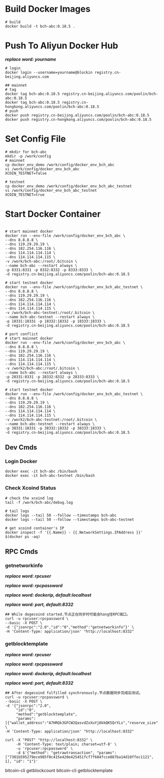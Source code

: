 # Build Docker Images

```shell
# build 
docker build -t bch-abc:0.18.5 .
```

# Push To Aliyun Docker Hub
___replace word: yourname___

```shell
# login
docker login --username=yourname@blockin registry.cn-beijing.aliyuncs.com

## mainnet
# tag
docker tag bch-abc:0.18.5 registry.cn-beijing.aliyuncs.com/poolin/bch-abc:0.18.5
docker tag bch-abc:0.18.5 registry.cn-hongkong.aliyuncs.com/poolin/bch-abc:0.18.5
# push
docker push registry.cn-beijing.aliyuncs.com/poolin/bch-abc:0.18.5
docker push registry.cn-hongkong.aliyuncs.com/poolin/bch-abc:0.18.5
```

# Set Config File

```shell
# mkdir for bch-abc
mkdir -p /work/config
# mainnet
cp docker_env_demo /work/config/docker_env_bch_abc
vi /work/config/docker_env_bch_abc
XCOIN_TESTNET=false

# testnet
cp docker_env_demo /work/config/docker_env_bch_abc_testnet
vi /work/config/docker_env_bch_abc_testnet
XCOIN_TESTNET=true
```

# Start Docker Container
```shell

# start mainnet docker
docker run --env-file /work/config/docker_env_bch_abc \
--dns 8.8.8.8 \
--dns 119.29.29.19 \
--dns 182.254.116.116 \
--dns 114.114.114.114 \
--dns 114.114.114.115 \
-v /work/bch-abc:/root/.bitcoin \
--name bch-abc --restart always \
-p 8331:8331 -p 8332:8332 -p 8333:8333 \
-d registry.cn-beijing.aliyuncs.com/poolin/bch-abc:0.18.5

# start testnet docker
docker run --env-file /work/config/docker_env_bch_abc_testnet \
--dns 8.8.8.8 \
--dns 119.29.29.19 \
--dns 182.254.116.116 \
--dns 114.114.114.114 \
--dns 114.114.114.115 \
-v /work/bch-abc-testnet:/root/.bitcoin \
--name bch-abc-testnet --restart always \
-p 18331:18331 -p 18332:18332 -p 18333:18333 \
-d registry.cn-beijing.aliyuncs.com/poolin/bch-abc:0.18.5

# port conflict
# start mainnet docker
docker run --env-file /work/config/docker_env_bch_abc \
--dns 8.8.8.8 \
--dns 119.29.29.19 \
--dns 182.254.116.116 \
--dns 114.114.114.114 \
--dns 114.114.114.115 \
-v /work2/bch-abc:/root/.bitcoin \
--name bch-abc --restart always \
-p 28331:8331 -p 28332:8332 -p 28333:8333 \
-d registry.cn-beijing.aliyuncs.com/poolin/bch-abc:0.18.5

# start testnet docker
docker run --env-file /work/config/docker_env_bch_abc_testnet \
--dns 8.8.8.8 \
--dns 119.29.29.19 \
--dns 182.254.116.116 \
--dns 114.114.114.114 \
--dns 114.114.114.115 \
-v /work2/bch-abc-testnet:/root/.bitcoin \
--name bch-abc-testnet --restart always \
-p 38331:18331 -p 38332:18332 -p 38333:18333 \
-d registry.cn-beijing.aliyuncs.com/poolin/bch-abc:0.18.5
```

## Dev Cmds

### Login Docker

```shell
docker exec -it bch-abc /bin/bash
docker exec -it bch-abc-testnet /bin/bash
```

### Check Xcoind Status

```shell
# check the xcoind log
tail -f /work/bch-abc/debug.log

# tail logs
docker logs --tail 50 --follow --timestamps bch-abc
docker logs --tail 50 --follow --timestamps bch-abc-testnet

# get xcoind container's IP
docker inspect -f '{{.Name}} - {{.NetworkSettings.IPAddress }}' $(docker ps -aq)
```

## RPC Cmds

### getnetworkinfo

___replace word: rpcuser___

___replace word: rpcpassword___

___replace word: dockerip, default:localhost___

___replace word: port, default:8332___

```shell
## While dogecoind started.节点正在同步时可能会hang住RPC端口。
curl -u rpcuser:rpcpassword \
--basic -X POST \
-d '{"jsonrpc":"2.0","id":"0","method":"getnetworkinfo"}' \
-H 'Content-Type: application/json' "http://localhost:8332"
```

### getblocktemplate

___replace word: rpcuser___

___replace word: rpcpassword___

___replace word: dockerip, default:localhost___

___replace word: port, default:8332___

```shell
## After dogecoind fulfilled synchronously.节点数据同步完成后测试。
curl -u rpcuser:rpcpassword \
--basic -X POST \
-d '{"jsonrpc":"2.0",
     "id":"0",
     "method":"getblocktemplate",
     "params":[{"wallet_address":"A7HRQk3GFCW2QasvdZxXuYj8kkQK5QrYLs","reserve_size":8}]}' \
-H 'Content-Type: application/json' "http://localhost:8332"
```

```
curl -X "POST" "http://localhost:8332" \
     -H 'Content-Type: text/plain; charset=utf-8' \
     -u 'rpcuser:rpcpassword' \
     -d $'{"method": "getrawtransaction", "params": ["7301b595279ece985f0c415e420e425451fcf7f684fcce087ba14d10ffec1121", 1], "id": "1"}'
```
bitcoin-cli getblockcount
bitcoin-cli getblocktemplate
